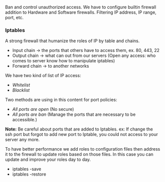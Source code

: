 Ban and control unauthorized access.
We have to configure builtin firewall addition to Hardware and Software firewalls.
Filtering IP address, IP range, port, etc.

### Iptables
A strong firewall that humanize the roles of IP by table and chains.
* Input chain      -> the ports that others have to access them, ex. 80, 443, 22
* Output chain   -> what can out from our servers (Open any access: who comes to server know how to manipulate iptables)
* Forward chain -> to another networks

We have two kind of list of IP access:
* *Whitelist*
* *Blacklist*

Two methods are using in this content for port policies:
* *All ports are open* (No secure)
* *All ports are ban* (Manage the ports that are necessary to be accessible.)

**Note:** Be careful about ports that are added to Iptables. ex: If change the ssh port but forgot to add new port to Iptable, you could not access to your server any more.

To have better performance we add roles to configuration files then address it to the firewall to update roles based on those files. In this case you can update and improve your roles day to day.

* iptables -save
* iptables -restore